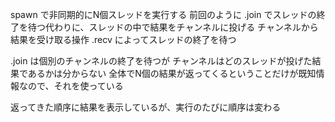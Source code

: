 spawn で非同期的にN個スレッドを実行する
前回のように .join でスレッドの終了を待つ代わりに、スレッドの中で結果をチャンネルに投げる
チャンネルから結果を受け取る操作 .recv によってスレッドの終了を待つ

.join は個別のチャンネルの終了を待つが
チャンネルはどのスレッドが投げた結果であるかは分からない
全体でN個の結果が返ってくるということだけが既知情報なので、それを使っている

返ってきた順序に結果を表示しているが、実行のたびに順序は変わる


